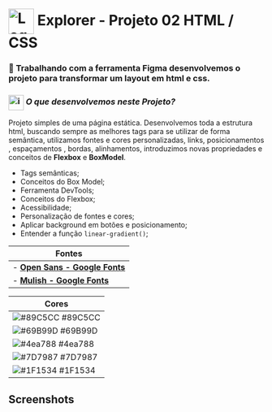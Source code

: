 # <img src="https://imgur.com/X4HdxWx.png"  width="50px" align="center" alt="Logo Explorer em formato de Hexagono Azul com detalhes azul claro"> Explorer - Projeto 02 HTML / CSS

### 📌 Trabalhando com a ferramenta Figma desenvolvemos o projeto para transformar um layout em html e css.


### <img src="https://imgur.com/VhTBbHg.png" alt="imagem de um notebook" align="center" width="30px"> _**O que desenvolvemos neste Projeto?**_

Projeto simples de uma página estática. Desenvolvemos toda a estrutura html, buscando sempre as melhores tags para se utilizar de forma semântica, utilizamos fontes e cores personalizadas, links, posicionamentos , espaçamentos , bordas, alinhamentos, introduzimos novas propriedades e conceitos de **Flexbox** e **BoxModel**.

-  Tags semânticas;
-  Conceitos do Box Model;
-  Ferramenta DevTools;
-  Conceitos do Flexbox;
-  Acessibilidade;
-  Personalização de fontes e cores;
- Aplicar background em botões e posicionamento;
- Entender a função `linear-gradient()`;

| **Fontes** |
| ----------------- | 
| - **[Open Sans - Google Fonts](https://fonts.google.com/specimen/Open+Sans?query=open+sans)** |
|  - **[Mulish - Google Fonts](https://fonts.google.com/specimen/Mulish?query=mulish)** |
    

  | **Cores**                | 
  | ----------------- | 
  | ![#89C5CC](https://via.placeholder.com/10/89C5CC?text=+) #89C5CC |
  | ![#69B99D](https://via.placeholder.com/10/69B99D?text=+) #69B99D |
  | ![#4ea788](https://via.placeholder.com/10/4ea788?text=+) #4ea788 |
  | ![#7D7987](https://via.placeholder.com/10/7D7987?text=+) #7D7987 |
  | ![#1F1534](https://via.placeholder.com/10/1F1534?text=+) #1F1534 |


## Screenshots

<img src="">

